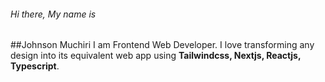 ###### Hi there, My name is 
##Johnson Muchiri
I am Frontend Web Developer. I love transforming any design into its equivalent web app using **Tailwindcss, Nextjs, Reactjs, Typescript**.
